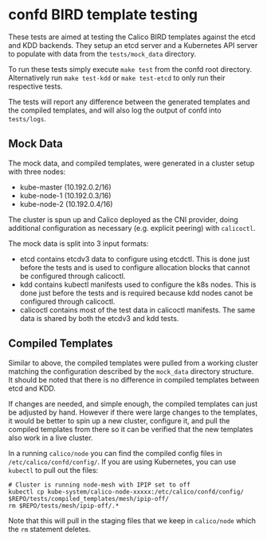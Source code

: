 # confd BIRD template testing

These tests are aimed at testing the Calico BIRD templates against the
etcd and KDD backends.  They setup an etcd server and a Kubernetes API
server to populate with data from the `tests/mock_data` directory.

To run these tests simply execute `make test` from the confd root directory.
Alternatively run `make test-kdd` or `make test-etcd` to only run their respective
tests.

The tests will report any difference between the generated templates and the compiled
templates, and will also log the output of confd into `tests/logs`.

## Mock Data

The mock data, and compiled templates, were generated in a cluster setup
with three nodes:

- kube-master (10.192.0.2/16)
- kube-node-1 (10.192.0.3/16)
- kube-node-2 (10.192.0.4/16)

The cluster is spun up and Calico deployed as the CNI provider, doing additional
configuration as necessary (e.g. explicit peering) with `calicoctl`.

The mock data is split into 3 input formats:
-  etcd contains etcdv3 data to configure using etcdctl.  This is done just before the tests
   and is used to configure allocation blocks that cannot be configured through calicoctl.
-  kdd contains kubectl manifests used to configure the k8s nodes.  This is done just before
   the tests and is required because kdd nodes canot be configured through calicoctl.
-  calicoctl contains most of the test data in calicoctl manifests.  The same data is shared
   by both the etcdv3 and kdd tests.

## Compiled Templates

Similar to above, the compiled templates were pulled from a working cluster matching
the configuration described by the `mock_data` directory structure.  It should be noted
that there is no difference in compiled templates between etcd and KDD.

If changes are needed, and simple enough, the compiled templates can just be adjusted
by hand.  However if there were large changes to the templates, it would be better
to spin up a new cluster, configure it, and pull the compiled templates from there
so it can be verified that the new templates also work in a live cluster.

In a running `calico/node` you can find the compiled config files in `/etc/calico/confd/config/`.
If you are using Kubernetes, you can use `kubectl` to pull out the files:

```
# Cluster is running node-mesh with IPIP set to off
kubectl cp kube-system/calico-node-xxxxx:/etc/calico/confd/config/ $REPO/tests/compiled_templates/mesh/ipip-off/
rm $REPO/tests/mesh/ipip-off/.*
```

Note that this will pull in the staging files that we keep in `calico/node` which
the `rm` statement deletes.
